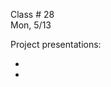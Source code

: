 
<div class="lecture2">
<div class="column_date">

Class # 28 <br>
Mon, 5/13

</div>

<div class="column_materials">
<p markdown="block">


Project presentations:

-
-



</p>
</div>

<div class="column_assign">
<p markdown="block">


</p>
</div>

</div>
